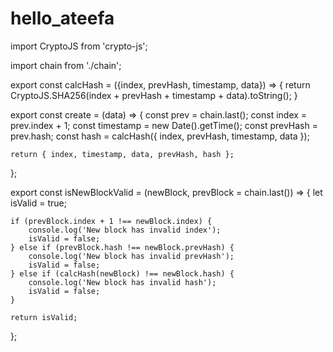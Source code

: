 # hello_ateefa
import CryptoJS from 'crypto-js';

import chain from './chain';

export const calcHash = ({index, prevHash, timestamp, data}) => {
    return CryptoJS.SHA256(index + prevHash + timestamp + data).toString();
}

export const create = (data) => {
    const prev = chain.last();
    const index = prev.index + 1;
    const timestamp = new Date().getTime();
    const prevHash = prev.hash;
    const hash = calcHash({ index, prevHash, timestamp, data });

    return { index, timestamp, data, prevHash, hash };
};

export const isNewBlockValid = (newBlock, prevBlock = chain.last()) => {
    let isValid = true;

    if (prevBlock.index + 1 !== newBlock.index) {
        console.log('New block has invalid index');
        isValid = false;
    } else if (prevBlock.hash !== newBlock.prevHash) {
        console.log('New block has invalid prevHash');
        isValid = false;
    } else if (calcHash(newBlock) !== newBlock.hash) {
        console.log('New block has invalid hash');
        isValid = false;
    }

    return isValid;
};
